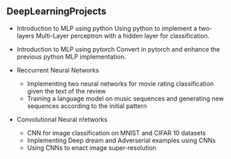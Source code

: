 ## DeepLearningProjects

- Introduction to MLP using python
Using python to implement a two-layers Multi-Layer perceptron with a hidden layer for classification.

- Introduction to MLP using pytorch
Convert in pytorch and enhance the previous python MLP implementation.

- Reccurrent Neural Networks
     - Implementing two neural networks for movie rating classification given the text of the review
     - Training a language model on music sequences and generating new sequences according to the initial pattern

- Convolutional Neural n!etworks
     - CNN for image classification on MNIST and CIFAR 10 datasets
     - Implementing Deep dream and Adverserial examples using CNNs
     - Using CNNs to enact image super-resolution